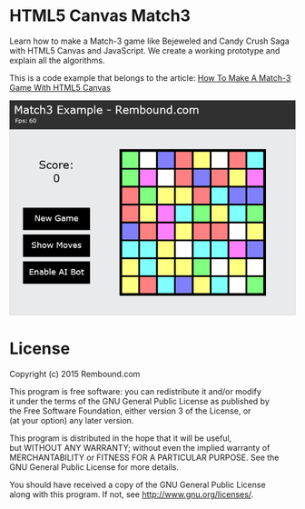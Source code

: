 # HTML5 Canvas Match3
Learn how to make a Match-3 game like Bejeweled and Candy Crush Saga with HTML5 Canvas and JavaScript. We create a working prototype and explain all the algorithms.

This is a code example that belongs to the article: [How To Make A Match-3 Game With HTML5 Canvas](http://rembound.com/articles/how-to-make-a-match3-game-with-html5-canvas)

[![How To Make A Match-3 Game With HTML5 Canvas](screenshot.png?raw=true)](http://rembound.com/articles/how-to-make-a-match3-game-with-html5-canvas)

# License
Copyright (c) 2015 Rembound.com

This program is free software: you can redistribute it and/or modify  
it under the terms of the GNU General Public License as published by  
the Free Software Foundation, either version 3 of the License, or  
(at your option) any later version.

This program is distributed in the hope that it will be useful,  
but WITHOUT ANY WARRANTY; without even the implied warranty of  
MERCHANTABILITY or FITNESS FOR A PARTICULAR PURPOSE.  See the  
GNU General Public License for more details.  

You should have received a copy of the GNU General Public License  
along with this program.  If not, see http://www.gnu.org/licenses/.